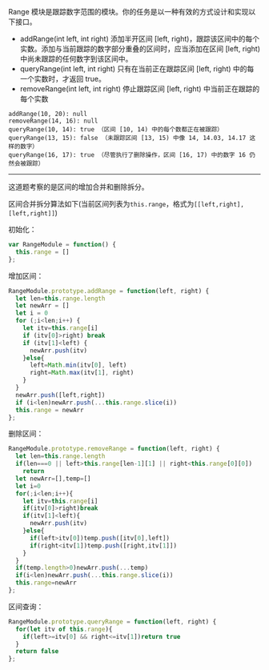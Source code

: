 Range 模块是跟踪数字范围的模块。你的任务是以一种有效的方式设计和实现以下接口。

* addRange(int left, int right) 添加半开区间 [left, right)，跟踪该区间中的每个实数。添加与当前跟踪的数字部分重叠的区间时，应当添加在区间 [left, right) 中尚未跟踪的任何数字到该区间中。
* queryRange(int left, int right) 只有在当前正在跟踪区间 [left, right) 中的每一个实数时，才返回 true。
* removeRange(int left, int right) 停止跟踪区间 [left, right) 中当前正在跟踪的每个实数

```
addRange(10, 20): null
removeRange(14, 16): null
queryRange(10, 14): true （区间 [10, 14) 中的每个数都正在被跟踪）
queryRange(13, 15): false （未跟踪区间 [13, 15) 中像 14, 14.03, 14.17 这样的数字）
queryRange(16, 17): true （尽管执行了删除操作，区间 [16, 17) 中的数字 16 仍然会被跟踪）
```

---

这道题考察的是区间的增加合并和删除拆分。

区间合并拆分算法如下(当前区间列表为`this.range`，格式为`[[left,right],[left,right]]`)

初始化：
```js
var RangeModule = function() {
  this.range = []
};
```

增加区间：

```js
RangeModule.prototype.addRange = function(left, right) {
  let len=this.range.length
  let newArr = []
  let i = 0
  for (;i<len;i++) {
    let itv=this.range[i]
    if (itv[0]>right) break
    if (itv[1]<left) {
      newArr.push(itv)
    }else{
      left=Math.min(itv[0], left)
      right=Math.max(itv[1], right)
    }
  }
  newArr.push([left,right])
  if (i<len)newArr.push(...this.range.slice(i))
  this.range = newArr
};
```

删除区间：

```js
RangeModule.prototype.removeRange = function(left, right) {
  let len=this.range.length
  if(len===0 || left>this.range[len-1][1] || right<this.range[0][0])
    return
  let newArr=[],temp=[]
  let i=0
  for(;i<len;i++){
    let itv=this.range[i]
    if(itv[0]>right)break
    if(itv[1]<left){
      newArr.push(itv)
    }else{
      if(left>itv[0])temp.push([itv[0],left])
      if(right<itv[1])temp.push([right,itv[1]])
    }
  }
  if(temp.length>0)newArr.push(...temp)
  if(i<len)newArr.push(...this.range.slice(i))
  this.range=newArr
};
```

区间查询：

```js
RangeModule.prototype.queryRange = function(left, right) {
  for(let itv of this.range){
    if(left>=itv[0] && right<=itv[1])return true
  }
  return false
};
```